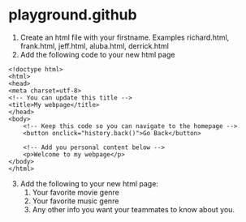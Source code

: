 # playground.github

1. Create an html file with your firstname. Examples richard.html, frank.html, jeff.html, aluba.html, derrick.html
2. Add the following code to your new html page
```
<!doctype html>
<html>
<head>
<meta charset=utf-8>
<!-- You can update this title -->
<title>My webpage</title>
</head>
<body>
    <!-- Keep this code so you can navigate to the homepage -->
    <button onclick="history.back()">Go Back</button>

    <!-- Add you personal content below -->
    <p>Welcome to my webpage</p>
</body> 
</html>
```
3. Add the following to your new html page:
    1. Your favorite movie genre
    1. Your favorite music genre
    1. Any other info you want your teammates to know about you.